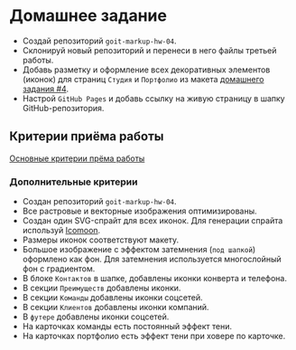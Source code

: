 # Домашнее задание

- Создай репозиторий `goit-markup-hw-04`.
- Склонируй новый репозиторий и перенеси в него файлы третьей работы.
- Добавь разметку и оформление всех декоративных элементов (иконок) для страниц
  `Студия` и `Портфолио` из макета
  [домашнего задания #4](https://www.figma.com/file/oTYBECAN79dXy19hzWObO4/Web-Studio-(Version-2.1)?node-id=1%3A293).
- Настрой `GitHub Pages` и добавь ссылку на живую страницу в шапку
  GitHub-репозитория.

## Критерии приёма работы

[Основные критерии прёма работы](./criteria.md)

### Дополнительные критерии

- Создан репозиторий `goit-markup-hw-04`.
- Все растровые и векторные изображения оптимизированы.
- Создан один SVG-спрайт для всех иконок. Для генерации спрайта используй
  [Icomoon](https://icomoon.io/).
- Размеры иконок соответствуют макету.
- Большое изображение с эффектом затемнения (`под шапкой`) оформлено как фон.
  Для затемнения используется многослойный фон с градиентом.
- В блоке `Контактов` в шапке, добавлены иконки конверта и телефона.
- В секции `Преимуществ` добавлены иконки.
- В секции `Команды` добавлены иконки соцсетей.
- В секции `Клиентов` добавлены иконки компаний.
- В `футере` добавлены иконки соцсетей.
- На карточках команды есть постоянный эффект тени.
- На карточках портфолио есть эффект тени при ховере по карточке.
